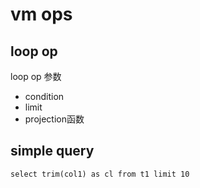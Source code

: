 # vm ops

## loop op

loop op 参数

* condition 
* limit
* projection函数

## simple query

```
select trim(col1) as cl from t1 limit 10
```
